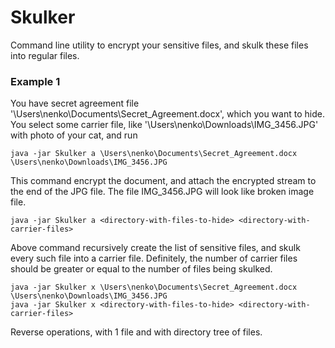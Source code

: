 # Skulker

Command line utility to encrypt your sensitive files, and skulk these files into regular files.

### Example 1

You have secret agreement file '\Users\nenko\Documents\Secret_Agreement.docx', which you want to hide.
You select some carrier file, like '\Users\nenko\Downloads\IMG_3456.JPG' with photo of your cat, and run

```
java -jar Skulker a \Users\nenko\Documents\Secret_Agreement.docx \Users\nenko\Downloads\IMG_3456.JPG
```

This command encrypt the document, and attach the encrypted stream to the end of the JPG file.
The file IMG_3456.JPG will look like broken image file.

```
java -jar Skulker a <directory-with-files-to-hide> <directory-with-carrier-files>
```
Above command recursively create the list of sensitive files, and skulk every such file into a carrier file.
Definitely, the number of carrier files should be greater or equal to the number of files being skulked.

```
java -jar Skulker x \Users\nenko\Documents\Secret_Agreement.docx \Users\nenko\Downloads\IMG_3456.JPG
java -jar Skulker x <directory-with-files-to-hide> <directory-with-carrier-files>
```
Reverse operations, with 1 file and with directory tree of files.



